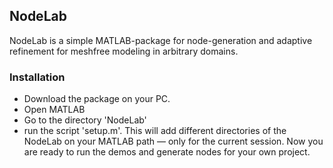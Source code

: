 ## NodeLab 
  NodeLab is a simple MATLAB-package for node-generation and adaptive refinement for meshfree modeling in arbitrary domains. 
### Installation
* Download the package on your PC. 
* Open MATLAB
* Go to the directory 'NodeLab'
* run the script 'setup.m'. This will add different directories of the NodeLab on your MATLAB path — only for the current session. Now you are ready to run the demos and generate nodes for your own project. 

